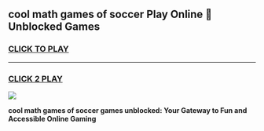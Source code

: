 
## cool math games of soccer Play Online 👋 Unblocked Games
<h3>
<a href="https://news.freeplayer.one?title=cool_math_games_of_soccer&ref=17CMG">CLICK TO PLAY</a></h3>
<hr>

<h3>
<a href="https://news.freeplayer.one?title=cool_math_games_of_soccer&ref=17CMG">CLICK 2 PLAY</a>
  
</h3>

<a href="https://news.freeplayer.one?title=cool_math_games_of_soccer&ref=17CMG/"><img src="https://clearcache.store/games.png"></a>


**cool math games of soccer games unblocked: Your Gateway to Fun and Accessible Online Gaming**
